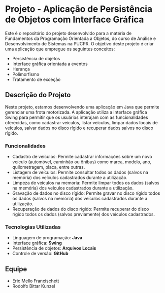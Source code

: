# Projeto - Aplicação de Persistência de Objetos com Interface Gráfica

Este é o repositório do projeto desenvolvido para a matéria de Fundamentos da Programação Orientada a Objetos, do curso de Análise e Desenvolvimento de Sistemas na PUCPR. O objetivo deste projeto é criar uma aplicação que empregue os seguintes conceitos:

* Persistência de objetos
* Interface gráfica orientada a eventos
* Herança
* Polimorfismo
* Tratamento de exceção

## Descrição do Projeto

Neste projeto, estamos desenvolvendo uma aplicação em Java que permite gerenciar uma frota motorizada. A aplicação utiliza a interface gráfica Swing para permitir que os usuários interajam com as funcionalidades oferecidas, como cadastrar veículos, listar veículos, limpar dados locais de veículos, salvar dados no disco rígido e recuperar dados salvos no disco rígido.

### Funcionalidades

* Cadastro de veículos: Permite cadastrar informações sobre um novo veículo (automóvel, caminhão ou ônibus) como marca, modelo, ano, quilometragem, placa, entre outras.
* Listagem de veículos: Permite consultar todos os dados (salvos na memória) dos veículos cadastrados durante a utilização.
* Limpeza de veículos na memoria: Permite limpar todos os dados (salvos na memória) dos veículos cadastrados durante a utilização.
* Gravação de dados no disco rígido: Permite gravar no disco rígido todos os dados (salvos na memória) dos veículos cadastrados durante a utilização.
* Recuperação de dados do disco rígido: Permite recuperar do disco rígido todos os dados (salvos previamente) dos veículos cadastrados.

### Tecnologias Utilizadas

* Linguagem de programação: **Java**
* Interface gráfica: **Swing**
* Persistência de objetos: **Arquivos Locais**
* Controle de versão: **GitHub**

## Equipe

* Eric Mello Francischett
* Rodolfo Bittar Kunzel